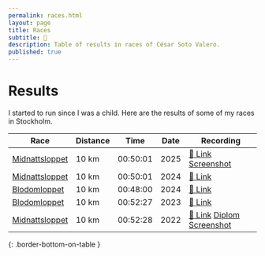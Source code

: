 ```yaml
---
permalink: races.html
layout: page
title: Races
subtitle: 🏃
description: Table of results in races of César Soto Valero.
published: true
---
```


# Results

I started to run since I was a child.
Here are the results of some of my races in Stockholm.

| Race           | Distance | Time     | Date | Recording                                                                                           |
|----------------|----------|----------|------|-------------------------------------------------------------------------------------------------|
| [Midnattsloppet](https://midnattsloppet.com) | 10 km    | 00:50:01 | 2025 | [:link: Link](https://results.midnattsloppet.com/stockholm/36633) [Screenshot](files\certificates\Midnattsloppet-Result-2025.png)                           |
| [Midnattsloppet](https://midnattsloppet.com) | 10 km    | 00:50:01 | 2024 | [:link: Link](https://results.midnattsloppet.com/stockholm/36633)                            |
| [Blodomloppet](https://blodomloppet.se/)   | 10 km    | 00:48:00 | 2024 | [:link: Link](https://www.racetimer.se/sv/runner/show/8704624?layout=racetimer&race_id=6034)    |
| [Blodomloppet](https://blodomloppet.se/)   | 10 km    | 00:52:27 | 2023 | [:link: Link](https://www.racetimer.se/sv/runner/show/8204163?layout=blodomloppet&race_id=5627) |
| [Midnattsloppet](https://midnattsloppet.com) | 10 km    | 00:52:28 | 2022 | [:link: Link](https://tinyurl.com/ya5b8zef) [Diplom](files/certificates/Midnattsloppet_Diplom_2022.pdf) [Screenshot](files/certificates/Midnattsloppet-Result-2022.pdf) |
{: .border-bottom-on-table }
